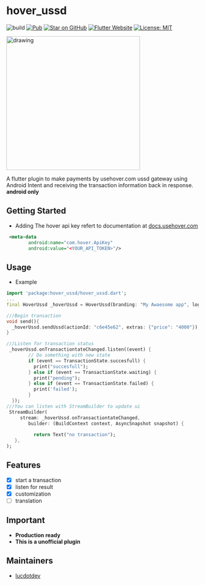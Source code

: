 # hover_ussd

![build](https://github.com/lucdotdev/hover_ussd/workflows/build/badge.svg)
[![Pub](https://img.shields.io/pub/v/hover_ussd)](https://pub.dartlang.org/packages/hover_ussd)
[![Star on GitHub](https://img.shields.io/github/stars/lucdotdev/hover_ussd)](https://github.com/lucdotdev/hover_ussd)
[![Flutter Website](https://img.shields.io/badge/flutter-website-deepskyblue.svg)](https://flutter.dev/docs/development/data-and-backend/state-mgmt/options#bloc--rx)
[![License: MIT](https://img.shields.io/badge/license-MIT-purple.svg)](https://opensource.org/licenses/MIT)

<img src="docs/hover.png" alt="drawing" width="350 px"/>

A flutter plugin to make payments by usehover.com ussd gateway using Android Intent and receiving the transaction information back in response. 
**android only**

## Getting Started

* Adding The hover api key refert to documentation at [docs.usehover.com](https://docs.usehover.com/)

```xml
 <meta-data
        android:name="com.hover.ApiKey"  
        android:value="<YOUR_API_TOKEN>"/>
```
## Usage
* Example
```dart 
import 'package:hover_ussd/hover_ussd.dart';
...
final HoverUssd _hoverUssd = HoverUssd(branding: "My Awaesome app", logo:"myLogo_added");

///Begin transaction
void send(){
  _hoverUssd.sendUssd(actionId: "c6e45e62", extras: {"price": "4000"});;
}

///Listen for transaction status
 _hoverUssd.onTransactiontateChanged.listen((event) {
        // Do something with new state
        if (event == TransactionState.succesfull) {
          print("succesfull");
        } else if (event == TransactionState.waiting) {
          print("pending");
        } else if (event == TransactionState.failed) {
          print('failed');
        }
  });
///You can listen with StreamBuilder to update ui
 StreamBuilder(
     stream: _hoverUssd.onTransactiontateChanged,
        builder: (BuildContext context, AsyncSnapshot snapshot) {
                  
          return Text("no transaction");
   },
);

```
## Features
  - [x] start a transaction
  - [x] listen for result  
  - [x] customization
  - [ ] translation
  
## Important
 

 * **Production ready**
 * **This is a unofficial plugin**
      
## Maintainers
- [lucdotdev](mailto:lucdotdev@gmail.com)
 
